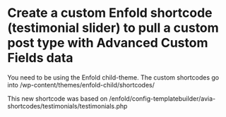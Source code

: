 # Create a custom Enfold shortcode (testimonial slider) to pull a custom post type with Advanced Custom Fields data

You need to be using the Enfold child-theme. The custom shortcodes go into /wp-content/themes/enfold-child/shortcodes/

This new shortcode was based on /enfold/config-templatebuilder/avia-shortcodes/testimonials/testimonials.php
